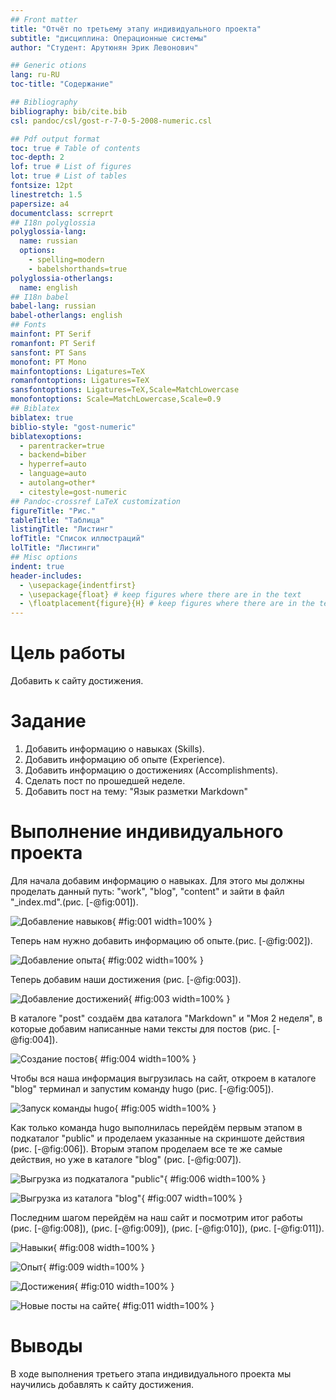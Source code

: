```yaml
---
## Front matter
title: "Отчёт по третьему этапу индивидуального проекта"
subtitle: "дисциплина: Операционные системы"
author: "Студент: Арутюнян Эрик Левонович"

## Generic otions
lang: ru-RU
toc-title: "Содержание"

## Bibliography
bibliography: bib/cite.bib
csl: pandoc/csl/gost-r-7-0-5-2008-numeric.csl

## Pdf output format
toc: true # Table of contents
toc-depth: 2
lof: true # List of figures
lot: true # List of tables
fontsize: 12pt
linestretch: 1.5
papersize: a4
documentclass: scrreprt
## I18n polyglossia
polyglossia-lang:
  name: russian
  options:
	- spelling=modern
	- babelshorthands=true
polyglossia-otherlangs:
  name: english
## I18n babel
babel-lang: russian
babel-otherlangs: english
## Fonts
mainfont: PT Serif
romanfont: PT Serif
sansfont: PT Sans
monofont: PT Mono
mainfontoptions: Ligatures=TeX
romanfontoptions: Ligatures=TeX
sansfontoptions: Ligatures=TeX,Scale=MatchLowercase
monofontoptions: Scale=MatchLowercase,Scale=0.9
## Biblatex
biblatex: true
biblio-style: "gost-numeric"
biblatexoptions:
  - parentracker=true
  - backend=biber
  - hyperref=auto
  - language=auto
  - autolang=other*
  - citestyle=gost-numeric
## Pandoc-crossref LaTeX customization
figureTitle: "Рис."
tableTitle: "Таблица"
listingTitle: "Листинг"
lofTitle: "Список иллюстраций"
lolTitle: "Листинги"
## Misc options
indent: true
header-includes:
  - \usepackage{indentfirst}
  - \usepackage{float} # keep figures where there are in the text
  - \floatplacement{figure}{H} # keep figures where there are in the text
---
```


# Цель работы

Добавить к сайту достижения.

# Задание

1. Добавить информацию о навыках (Skills).
2. Добавить информацию об опыте (Experience).
3. Добавить информацию о достижениях (Accomplishments).
4. Сделать пост по прошедшей неделе.
6. Добавить пост на тему: "Язык разметки Markdown"

# Выполнение индивидуального проекта

Для начала добавим информацию о навыках. Для этого мы должны проделать данный путь: "work", "blog", "content" и зайти в файл "_index.md".(рис. [-@fig:001]).

![Добавление навыков](image/1.png){ #fig:001 width=100% }

Теперь нам нужно добавить информацию об опыте.(рис. [-@fig:002]).

![Добавление опыта](image/2.png){ #fig:002 width=100% }

Теперь добавим наши достижения (рис. [-@fig:003]).

![Добавление достижений](image/3.png){ #fig:003 width=100% }

В каталоге "post" создаём два каталога "Markdown" и "Моя 2 неделя", в которые добавим написанные нами тексты для постов (рис. [-@fig:004]).

![Создание постов](image/4.png){ #fig:004 width=100% }

Чтобы вся наша информация выгрузилась на сайт, откроем в каталоге "blog" терминал и запустим команду hugo (рис. [-@fig:005]).

![Запуск команды hugo](image/5.png){ #fig:005 width=100% }

Как только команда hugo выполнилась перейдём первым этапом в подкаталог "public" и проделаем указанные на скриншоте действия (рис. [-@fig:006]). Вторым этапом проделаем все те же самые действия, но уже в каталоге "blog" (рис. [-@fig:007]).

![Выгрузка из подкаталога "public"](image/6.png){ #fig:006 width=100% }
	
![Выгрузка из каталога "blog"](image/7.png){ #fig:007 width=100% }

Последним шагом перейдём на наш сайт и посмотрим итог работы (рис. [-@fig:008]), (рис. [-@fig:009]), (рис. [-@fig:010]), (рис. [-@fig:011]).

![Навыки](image/8.png){ #fig:008 width=100% }

![Опыт](image/9.png){ #fig:009 width=100% }

![Достижения](image/10.png){ #fig:010 width=100% }

![Новые посты на сайте](image/11.png){ #fig:011 width=100% }

# Выводы

В ходе выполнения третьего этапа индивидуального проекта мы научились добавлять к сайту достижения.
